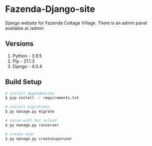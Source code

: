 # Fazenda-Django-site

Django website for Fazenda Cottage Village. 
There is an admin panel available at /admin

## Versions
1) Python - 3.9.5
2) Pip - 21.1.3
3) Django - 4.0.4

## Build Setup

```bash
# install dependencies
$ pip install -r requirements.txt

# install migrations
$ py manage.py migrate

# serve with hot reload
$ py manage.py runserver

# create user
$ py manage.py createsuperuser

